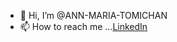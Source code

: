 - 👋 Hi, I’m @ANN-MARIA-TOMICHAN
- 📫 How to reach me ...<a href="https://www.linkedin.com/in/ann-maria-tomichan-1a635b255">LinkedIn</a>
<!---
ANN-MARIA-TOMICHAN/ANN-MARIA-TOMICHAN is a ✨ special ✨ repository because its `README.md` (this file) appears on your GitHub profile.
You can click the Preview link to take a look at your changes.
--->
